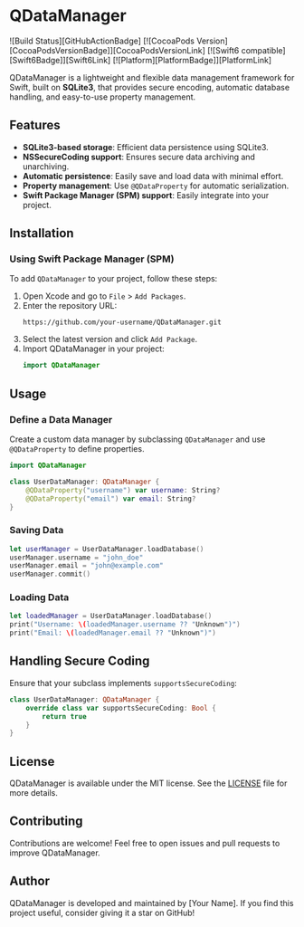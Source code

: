 # QDataManager

![Build Status][GitHubActionBadge] [![CocoaPods Version][CocoaPodsVersionBadge]][CocoaPodsVersionLink] [![Swift6 compatible][Swift6Badge]][Swift6Link] [![Platform][PlatformBadge]][PlatformLink] 

QDataManager is a lightweight and flexible data management framework for Swift, built on **SQLite3**, that provides secure encoding, automatic database handling, and easy-to-use property management.

## Features

- **SQLite3-based storage**: Efficient data persistence using SQLite3.
- **NSSecureCoding support**: Ensures secure data archiving and unarchiving.
- **Automatic persistence**: Easily save and load data with minimal effort.
- **Property management**: Use `@QDataProperty` for automatic serialization.
- **Swift Package Manager (SPM) support**: Easily integrate into your project.

## Installation

### Using Swift Package Manager (SPM)

To add `QDataManager` to your project, follow these steps:

1. Open Xcode and go to `File` > `Add Packages`.
2. Enter the repository URL:
   ```
   https://github.com/your-username/QDataManager.git
   ```
3. Select the latest version and click `Add Package`.
4. Import QDataManager in your project:
   ```swift
   import QDataManager
   ```

## Usage

### Define a Data Manager

Create a custom data manager by subclassing `QDataManager` and use `@QDataProperty` to define properties.

```swift
import QDataManager

class UserDataManager: QDataManager {
    @QDataProperty("username") var username: String?
    @QDataProperty("email") var email: String?
}
```

### Saving Data

```swift
let userManager = UserDataManager.loadDatabase()
userManager.username = "john_doe"
userManager.email = "john@example.com"
userManager.commit()
```

### Loading Data

```swift
let loadedManager = UserDataManager.loadDatabase()
print("Username: \(loadedManager.username ?? "Unknown")")
print("Email: \(loadedManager.email ?? "Unknown")")
```

## Handling Secure Coding

Ensure that your subclass implements `supportsSecureCoding`:

```swift
class UserDataManager: QDataManager {
    override class var supportsSecureCoding: Bool {
        return true
    }
}
```

## License

QDataManager is available under the MIT license. See the [LICENSE](LICENSE) file for more details.

## Contributing

Contributions are welcome! Feel free to open issues and pull requests to improve QDataManager.

## Author

QDataManager is developed and maintained by [Your Name]. If you find this project useful, consider giving it a star on GitHub!
